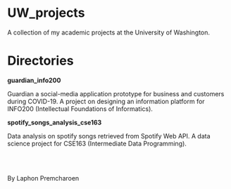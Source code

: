 # UW_projects
<p>A collection of my academic projects at the University of Washington.</p>

# Directories
**guardian_info200**
    <p>Guardian a social-media application prototype for business and customers during COVID-19. A project on designing an information platform for INFO200 (Intellectual Foundations of Informatics).</p>
**spotify_songs_analysis_cse163**  
    <p>Data analysis on spotify songs retrieved from Spotify Web API. A data science project for CSE163 (Intermediate Data Programming).</p>
<br>
<br>
<p>By Laphon Premcharoen</p>
